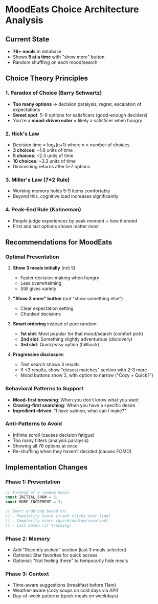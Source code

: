 # MoodEats Choice Architecture Analysis

## Current State
- **76+ meals** in database
- Shows **5 at a time** with "show more" button
- Random shuffling on each mood/search

## Choice Theory Principles

### 1. Paradox of Choice (Barry Schwartz)
- **Too many options** → decision paralysis, regret, escalation of expectations
- **Sweet spot**: 5-9 options for satisficers (good-enough deciders)
- You're a **mood-driven eater** = likely a satisficer when hungry

### 2. Hick's Law
- Decision time = log₂(n+1) where n = number of choices
- **3 choices**: ~1.6 units of time
- **5 choices**: ~2.3 units of time
- **10 choices**: ~3.3 units of time
- Diminishing returns after 5-7 options

### 3. Miller's Law (7±2 Rule)
- Working memory holds 5-9 items comfortably
- Beyond this, cognitive load increases significantly

### 4. Peak-End Rule (Kahneman)
- People judge experiences by peak moment + how it ended
- First and last options shown matter most

## Recommendations for MoodEats

### Optimal Presentation
1. **Show 3 meals initially** (not 5)
   - Faster decision-making when hungry
   - Less overwhelming
   - Still gives variety

2. **"Show 3 more" button** (not "show something else")
   - Clear expectation setting
   - Chunked decisions

3. **Smart ordering** instead of pure random:
   - **1st slot**: Most popular for that mood/search (comfort pick)
   - **2nd slot**: Something slightly adventurous (discovery)
   - **3rd slot**: Quick/easy option (fallback)

4. **Progressive disclosure**:
   - Text search shows 3 results
   - If <3 results, show "closest matches" section with 2-3 more
   - Mood buttons show 3, with option to narrow ("Cozy + Quick?")

### Behavioral Patterns to Support
- **Mood-first browsing**: When you don't know what you want
- **Craving-first searching**: When you have a specific desire
- **Ingredient-driven**: "I have salmon, what can I make?"

### Anti-Patterns to Avoid
- Infinite scroll (causes decision fatigue)
- Too many filters (analysis paralysis)
- Showing all 76 options at once
- Re-shuffling when they haven't decided (causes FOMO)

## Implementation Changes

### Phase 1: Presentation
```javascript
// Instead of 5 random meals
const INITIAL_SHOW = 3;
const MORE_INCREMENT = 3;

// Smart ordering based on:
// - Popularity score (track clicks over time)
// - Complexity score (quick/medium/involved)
// - Last eaten (if tracking)
```

### Phase 2: Memory
- Add "Recently picked" section (last 3 meals selected)
- Optional: Star favorites for quick access
- Optional: "Not feeling these" to temporarily hide meals

### Phase 3: Context
- Time-aware suggestions (breakfast before 11am)
- Weather-aware (cozy soups on cold days via API)
- Day-of-week patterns (quick meals on weekdays)